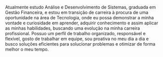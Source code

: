 Atualmente estudo Análise e Desenvolvimento de Sistemas, graduada em Gestão Financeira, e estou
em transição de carreira à procura de uma oportunidade na área de Tecnologia, onde eu possa
demonstrar a minha vontade e curiosidade em aprender, adquirir conhecimento e assim aplicar as
minhas habilidades, buscando uma evolução na minha carreira profissional. Possuo um perfil de trabalho
organizado, responsável e flexível, gosto de trabalhar em equipe, sou proativa no meu dia a dia e busco
soluções eficientes para solucionar problemas e otimizar de forma melhor o meu tempo.
